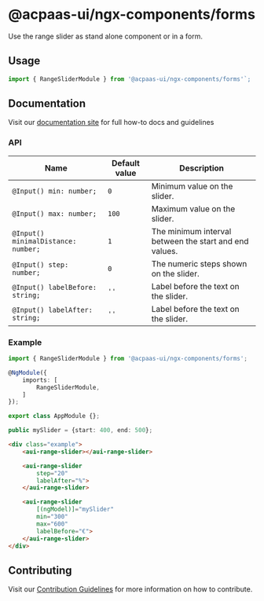 # @acpaas-ui/ngx-components/forms

Use the range slider as stand alone component or in a form.

## Usage

```typescript
import { RangeSliderModule } from '@acpaas-ui/ngx-components/forms'`;
```

## Documentation

Visit our [documentation site](https://acpaas-ui.digipolis.be/) for full how-to docs and guidelines

### API

| Name         | Default value | Description |
| -----------  | ------ | -------------------------- |
| `@Input() min: number;` | `0` | Minimum value on the slider. |
| `@Input() max: number;` | `100` | Maximum value on the slider. |
| `@Input() minimalDistance: number;` | `1` | The minimum interval between the start and end values. |
| `@Input() step: number;` | `0` | The numeric steps shown on the slider. |
| `@Input() labelBefore: string;` | `''` | Label before the text on the slider. |
| `@Input() labelAfter: string;` | `''` | Label before the text on the slider. |

### Example

```typescript
import { RangeSliderModule } from '@acpaas-ui/ngx-components/forms';

@NgModule({
    imports: [
        RangeSliderModule,
    ]
});

export class AppModule {};
```

```typescript
public mySlider = {start: 400, end: 500};
```

```html
<div class="example">
    <aui-range-slider></aui-range-slider>

    <aui-range-slider
        step="20"
        labelAfter="%">
    </aui-range-slider>

    <aui-range-slider
        [(ngModel)]="mySlider"
        min="300"
        max="600"
        labelBefore="€">
    </aui-range-slider>
</div>
```

## Contributing

Visit our [Contribution Guidelines](../../../../../CONTRIBUTING.md) for more information on how to contribute.
